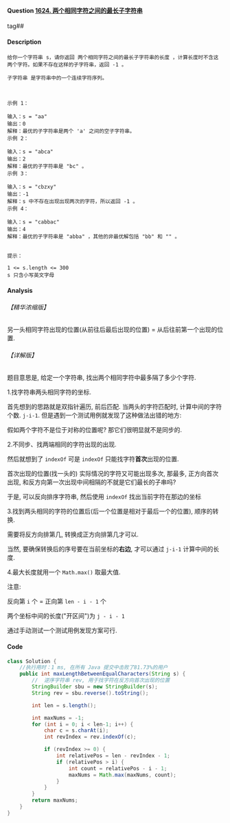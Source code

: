 #### Question [1624. 两个相同字符之间的最长子字符串](https://leetcode-cn.com/problems/largest-substring-between-two-equal-characters/)

tag##



#### Description

```
给你一个字符串 s，请你返回 两个相同字符之间的最长子字符串的长度 ，计算长度时不含这两个字符。如果不存在这样的子字符串，返回 -1 。

子字符串 是字符串中的一个连续字符序列。

 

示例 1：

输入：s = "aa"
输出：0
解释：最优的子字符串是两个 'a' 之间的空子字符串。
示例 2：

输入：s = "abca"
输出：2
解释：最优的子字符串是 "bc" 。
示例 3：

输入：s = "cbzxy"
输出：-1
解释：s 中不存在出现出现两次的字符，所以返回 -1 。
示例 4：

输入：s = "cabbac"
输出：4
解释：最优的子字符串是 "abba" ，其他的非最优解包括 "bb" 和 "" 。
 

提示：

1 <= s.length <= 300
s 只含小写英文字母

```





#### Analysis

###### 【精华浓缩版】

另一头相同字符出现的位置(从前往后最后出现的位置) = 从后往前第一个出现的位置.



###### 【详解版】

题目意思是, 给定一个字符串, 找出两个相同字符中最多隔了多少个字符.

1.找字符串两头相同字符的坐标.

首先想到的思路就是双指针遍历, 前后匹配. 当两头的字符匹配时, 计算中间的字符个数. `j-i-1`. 但是遇到一个测试用例就发现了这种做法出错的地方:

假如两个字符不是位于对称的位置呢? 那它们很明显就不是同步的.

2.不同步、找两端相同的字符出现的出现.

然后就想到了 `indexOf` 可是 `indexOf` 只能找字符**首次**出现的位置.

首次出现的位置(找一头的) 实际情况的字符又可能出现多次, 那最多, 正方向首次出现, 和反方向第一次出现中间相隔的不就是它们最长的子串吗?

于是, 可以反向排序字符串, 然后使用 `indexOf` 找出当前字符在那边的坐标

3.找到两头相同的字符的位置后(后一个位置是相对于最后一个的位置), 顺序的转换.

需要将反方向排第几, 转换成正方向排第几才可以.

当然, 要确保转换后的序号要在当前坐标的**右边**, 才可以通过 `j-i-1` 计算中间的长度.

4.最大长度就用一个 `Math.max()` 取最大值.



注意:

反向第 `i` 个 = 正向第 `len - i - 1` 个

两个坐标中间的长度("开区间")为 `j - i - 1`



通过手动测试一个测试用例发现方案可行.



#### Code

```java
class Solution {
    //执行用时：1 ms, 在所有 Java 提交中击败了81.73%的用户
    public int maxLengthBetweenEqualCharacters(String s) {        
        //  逆序字符串 rev, 用于找字符在反方向首次出现的位置
        StringBuilder sbu = new StringBuilder(s);
        String rev = sbu.reverse().toString();

        int len = s.length();

        int maxNums = -1;
        for (int i = 0; i < len-1; i++) {        
            char c = s.charAt(i);            
            int revIndex = rev.indexOf(c);

            if (revIndex >= 0) {                
                int relativePos = len - revIndex - 1;
                if (relativePos > i) {                
                    int count = relativePos - i - 1;                                          
                    maxNums = Math.max(maxNums, count);                
                }                
            }             
        }
        return maxNums;
    }
}
```





​			





